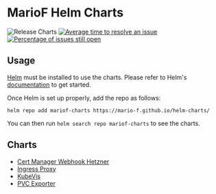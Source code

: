 # MarioF Helm Charts

![Release Charts](https://github.com/mario-f/helm-charts/workflows/Release%20Charts/badge.svg?branch=main)
[![Average time to resolve an issue](http://isitmaintained.com/badge/resolution/mario-f/helm-charts.svg)](http://isitmaintained.com/project/mario-f/helm-charts "Average time to resolve an issue")
[![Percentage of issues still open](http://isitmaintained.com/badge/open/mario-f/helm-charts.svg)](http://isitmaintained.com/project/mario-f/helm-charts "Percentage of issues still open")

## Usage

[Helm](https://helm.sh) must be installed to use the charts.
Please refer to Helm's [documentation](https://helm.sh/docs/) to get started.

Once Helm is set up properly, add the repo as follows:

```shell
helm repo add mariof-charts https://mario-f.github.io/helm-charts/
```

You can then run `helm search repo mariof-charts` to see the charts.

## Charts

* [Cert Manager Webhook Hetzner](charts/cert-manager-webhook-hetzner/README.md)
* [Ingress Proxy](charts/ingress-proxy/README.md)
* [KubeVis](charts/kubevis/README.md)
* [PVC Exporter](charts/pvc-exporter/README.md)
